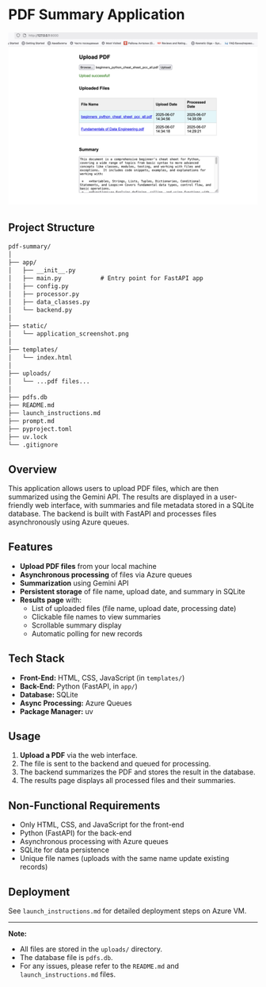 # PDF Summary Application

![Application Screenshot](static/application_screenshot.png)

## Project Structure

```
pdf-summary/
│
├── app/
│   ├── __init__.py
│   ├── main.py           # Entry point for FastAPI app
│   ├── config.py
│   ├── processor.py
│   ├── data_classes.py
│   └── backend.py
│
├── static/
│   └── application_screenshot.png
│
├── templates/
│   └── index.html
│
├── uploads/
│   └── ...pdf files...
│
├── pdfs.db
├── README.md
├── launch_instructions.md
├── prompt.md
├── pyproject.toml
├── uv.lock
└── .gitignore
```

## Overview
This application allows users to upload PDF files, which are then summarized using the Gemini API. The results are displayed in a user-friendly web interface, with summaries and file metadata stored in a SQLite database. The backend is built with FastAPI and processes files asynchronously using Azure queues.

## Features
- **Upload PDF files** from your local machine
- **Asynchronous processing** of files via Azure queues
- **Summarization** using Gemini API
- **Persistent storage** of file name, upload date, and summary in SQLite
- **Results page** with:
  - List of uploaded files (file name, upload date, processing date)
  - Clickable file names to view summaries
  - Scrollable summary display
  - Automatic polling for new records

## Tech Stack
- **Front-End:** HTML, CSS, JavaScript (in `templates/`)
- **Back-End:** Python (FastAPI, in `app/`)
- **Database:** SQLite
- **Async Processing:** Azure Queues
- **Package Manager:** uv

## Usage
1. **Upload a PDF** via the web interface.
2. The file is sent to the backend and queued for processing.
3. The backend summarizes the PDF and stores the result in the database.
4. The results page displays all processed files and their summaries.

## Non-Functional Requirements
- Only HTML, CSS, and JavaScript for the front-end
- Python (FastAPI) for the back-end
- Asynchronous processing with Azure queues
- SQLite for data persistence
- Unique file names (uploads with the same name update existing records)

## Deployment
See `launch_instructions.md` for detailed deployment steps on Azure VM.

---

**Note:**
- All files are stored in the `uploads/` directory.
- The database file is `pdfs.db`.
- For any issues, please refer to the `README.md` and `launch_instructions.md` files.
